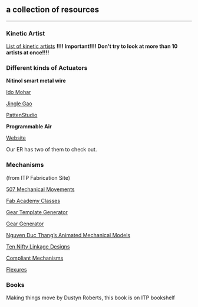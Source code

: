 ## a collection of resources

---

### Kinetic Artist

[List of kinetic artists](https://www.notion.so/30e6a2345652415abdf82babb003ed84?v=eab0870d39d64d0aa472fc74f6e8c2e6) **!!!! Important!!!! Don't try to look at more than 10 artists at once!!!!**

### Different kinds of Actuators

**Nitinol smart metal wire**

[Ido Mohar](https://youtu.be/Pb9G9Fh9pkw)

[Jingle Gao](https://youtu.be/0Ng7JC64eKU)

[PattenStudio](https://www.pattenstudio.com/works/lift/)

**Programmable Air**

[Website](https://www.programmableair.com/)

Our ER has two of them to check out.

### Mechanisms

(from ITP Fabrication Site)

[507 Mechanical Movements](http://507movements.com/)

[Fab Academy Classes](https://fabacademy.org/)

[Gear Template Generator](https://woodgears.ca/gear_cutting/template.html)

[Gear Generator](https://geargenerator.com/#200,200,100,6,1,3,0,4,1,8,2,4,27,-90,0,0,0,0,0,0,16,4,4,27,-60,0,0,0,0,1,1,12,1,12,20,-60,0,0,0,0,2,0,60,5,12,20,0,1,0,0,0,0,0,3,-515)

[Nguyen Duc Thang’s Animated Mechanical Models](https://www.youtube.com/user/thang010146/videos)

[Ten Nifty Linkage Designs](https://www.core77.com/posts/67529/Ten-Nifty-Linkage-Designs)

[Compliant Mechanisms](https://www.compliantmechanisms.byu.edu/maker-resources)

[Flexures](https://github.com/amymakesstuff/flexure-fun)

### Books

Making things move by Dustyn Roberts, this book is on ITP bookshelf